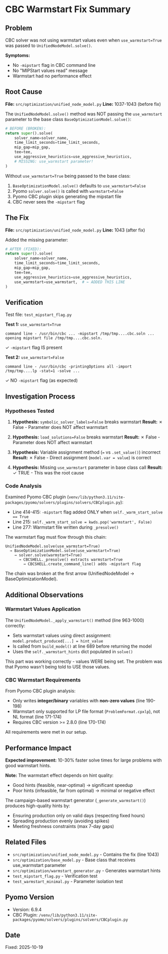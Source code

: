 # CBC Warmstart Fix Summary

## Problem

CBC solver was not using warmstart values even when `use_warmstart=True` was passed to `UnifiedNodeModel.solve()`.

**Symptoms:**
- No `-mipstart` flag in CBC command line
- No "MIPStart values read" message
- Warmstart had no performance effect

## Root Cause

**File:** `src/optimization/unified_node_model.py`
**Line:** 1037-1043 (before fix)

The `UnifiedNodeModel.solve()` method was NOT passing the `use_warmstart` parameter to the base class `BaseOptimizationModel.solve()`:

```python
# BEFORE (BROKEN):
return super().solve(
    solver_name=solver_name,
    time_limit_seconds=time_limit_seconds,
    mip_gap=mip_gap,
    tee=tee,
    use_aggressive_heuristics=use_aggressive_heuristics,
    # MISSING: use_warmstart parameter!
)
```

Without `use_warmstart=True` being passed to the base class:
1. `BaseOptimizationModel.solve()` defaults to `use_warmstart=False`
2. Pyomo `solver.solve()` is called with `warmstart=False`
3. Pyomo CBC plugin skips generating the mipstart file
4. CBC never sees the `-mipstart` flag

## The Fix

**File:** `src/optimization/unified_node_model.py`
**Line:** 1043 (after fix)

Added the missing parameter:

```python
# AFTER (FIXED):
return super().solve(
    solver_name=solver_name,
    time_limit_seconds=time_limit_seconds,
    mip_gap=mip_gap,
    tee=tee,
    use_aggressive_heuristics=use_aggressive_heuristics,
    use_warmstart=use_warmstart,  # ← ADDED THIS LINE
)
```

## Verification

Test file: `test_mipstart_flag.py`

**Test 1:** `use_warmstart=True`
```
command line - /usr/bin/cbc ... -mipstart /tmp/tmp....cbc.soln ...
opening mipstart file /tmp/tmp....cbc.soln.
```
✓ `-mipstart` flag IS present

**Test 2:** `use_warmstart=False`
```
command line - /usr/bin/cbc -printingOptions all -import /tmp/tmp....lp -stat=1 -solve ...
```
✓ NO `-mipstart` flag (as expected)

## Investigation Process

### Hypotheses Tested

1. **Hypothesis:** `symbolic_solver_labels=False` breaks warmstart
   **Result:** ✗ False - Parameter does NOT affect warmstart

2. **Hypothesis:** `load_solutions=False` breaks warmstart
   **Result:** ✗ False - Parameter does NOT affect warmstart

3. **Hypothesis:** Variable assignment method (`=` vs `.set_value()`) incorrect
   **Result:** ✗ False - Direct assignment (`model.var = value`) is correct

4. **Hypothesis:** Missing `use_warmstart` parameter in base class call
   **Result:** ✓ TRUE - This was the root cause

### Code Analysis

Examined Pyomo CBC plugin (`venv/lib/python3.11/site-packages/pyomo/solvers/plugins/solvers/CBCplugin.py`):

- Line 414-415: `-mipstart` flag added ONLY when `self._warm_start_solve == True`
- Line 215: `self._warm_start_solve = kwds.pop('warmstart', False)`
- Line 277: Warmstart file written during `_presolve()`

The warmstart flag must flow through this chain:
```
UnifiedNodeModel.solve(use_warmstart=True)
  → BaseOptimizationModel.solve(use_warmstart=True)
    → solver.solve(warmstart=True)
      → CBCSHELL._presolve() extracts warmstart=True
        → CBCSHELL.create_command_line() adds -mipstart flag
```

The chain was broken at the first arrow (UnifiedNodeModel → BaseOptimizationModel).

## Additional Observations

### Warmstart Values Application

The `UnifiedNodeModel._apply_warmstart()` method (line 963-1000) correctly:
- Sets warmstart values using direct assignment: `model.product_produced[...] = hint_value`
- Is called from `build_model()` at line 689 before returning the model
- Uses the `self._warmstart_hints` dict populated in `solve()`

This part was working correctly - values WERE being set. The problem was that Pyomo wasn't being told to USE those values.

### CBC Warmstart Requirements

From Pyomo CBC plugin analysis:
- Only writes **integer/binary** variables with **non-zero values** (line 190-198)
- Warmstart only supported for LP file format (`ProblemFormat.cpxlp`), not NL format (line 171-174)
- Requires CBC version >= 2.8.0 (line 170-174)

All requirements were met in our setup.

## Performance Impact

**Expected improvement:** 10-30% faster solve times for large problems with good warmstart hints.

**Note:** The warmstart effect depends on hint quality:
- Good hints (feasible, near-optimal) → significant speedup
- Poor hints (infeasible, far from optimal) → minimal or negative effect

The campaign-based warmstart generator (`_generate_warmstart()`) produces high-quality hints by:
- Ensuring production only on valid days (respecting fixed hours)
- Spreading production evenly (avoiding spikes)
- Meeting freshness constraints (max 7-day gaps)

## Related Files

- `src/optimization/unified_node_model.py` - Contains the fix (line 1043)
- `src/optimization/base_model.py` - Base class that receives use_warmstart parameter
- `src/optimization/warmstart_generator.py` - Generates warmstart hints
- `test_mipstart_flag.py` - Verification test
- `test_warmstart_minimal.py` - Parameter isolation test

## Pyomo Version

- Version: 6.9.4
- CBC Plugin: `/venv/lib/python3.11/site-packages/pyomo/solvers/plugins/solvers/CBCplugin.py`

## Date

Fixed: 2025-10-19
